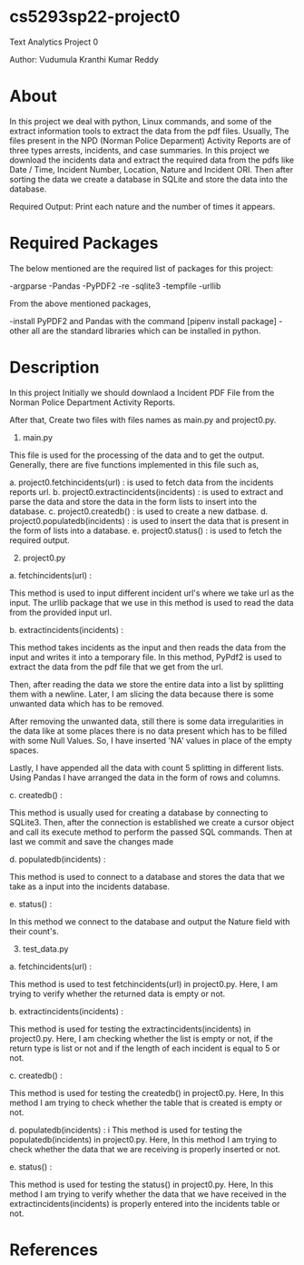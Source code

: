 # cs5293sp22-project0
Text Analytics Project 0

Author: Vudumula Kranthi Kumar Reddy

# About

In this project we deal with python, Linux commands, and some of the extract information tools to extract the data from the pdf files. Usually, The files present in the NPD (Norman Police Deparment) Activity Reports are of three types arrests, incidents, and case summaries. In this project we download the incidents data and extract the required data from the pdfs like Date / Time, Incident Number, Location, Nature and Incident ORI. Then after sorting the data we create a database in SQLite and store the data into the database.

Required Output: Print each nature and the number of times it appears.

# Required Packages

The below mentioned are the required list of packages for this project:

-argparse
-Pandas
-PyPDF2
-re
-sqlite3
-tempfile
-urllib

From the above mentioned packages,

-install PyPDF2 and Pandas with the command [pipenv install package]
-other all are the standard libraries which can be installed in python.

# Description

In this project Initially we should downlaod a Incident PDF File from the Norman Police Department Activity Reports.

After that, Create two files with files names as main.py and project0.py.

1. main.py

This file is used for the processing of the data and to get the output. Generally, there are five functions implemented in this file such as,

a. project0.fetchincidents(url) : is used to fetch data from the incidents reports url. 
b. project0.extractincidents(incidents) : is used to extract and parse the data and store the data in the form lists to insert into the database. 
c. project0.createdb() : is used to create a new datbase. 
d. project0.populatedb(incidents) : is used to insert the data that is present in the form of lists into a database.
e. project0.status() : is used to fetch the required output.

2. project0.py

a. fetchincidents(url) :

This method is used to input different incident url's where we take url as the input. The urllib package that we use in this method is used to read the data from the provided input url.   

b. extractincidents(incidents) :

This method takes incidents as the input and then reads the data from the input and writes it into a temporary file. In this method, PyPdf2 is used to extract the data from the pdf file that we get from the url. 

Then, after reading the data we store the entire data into a list by splitting them with a newline. Later, I am slicing the data because there is some unwanted data which has to be removed.

After removing the unwanted data, still there is some data irregularities in the data like at some places there is no data present  which has to be filled with some Null Values. So, I have inserted 'NA' values in place of the empty spaces.

Lastly, I have appended all the data with count 5 splitting in different lists. Using Pandas I have arranged the data in the form of rows and columns.

c. createdb() :

This method is usually used for creating a database by connecting to SQLite3. Then, after the connection is established we create a cursor object and call its execute method to perform the passed SQL commands. Then at last we commit and save the changes made

d. populatedb(incidents) : 

This method is used to connect to a database and stores the data that we take as a input into the incidents database.


e. status() : 

In this method we connect to the database and output the Nature field with their count's.

3. test_data.py

a. fetchincidents(url) : 

This method is used to test fetchincidents(url) in project0.py. Here, I am trying to verify whether the returned data is empty or not.

b. extractincidents(incidents) :

This method is used for testing the extractincidents(incidents) in project0.py. Here, I am checking whether the list is empty or not, if the return type is list or not and if the length of each incident is equal to 5 or not.

c. createdb() : 

This method is used for testing the createdb() in project0.py. Here, In this method I am trying to check whether the table that is created is empty or not.

d. populatedb(incidents) : 
i
This method is used for testing the populatedb(incidents) in project0.py. Here, In this method I am trying to check whether the data that we are receiving is properly inserted or not.

e. status() : 

This method is used for testing the status() in project0.py. Here, In this method I am trying to verify whether the data that we have received in the extractincidents(incidents) is properly entered into the incidents table or not.

# References


